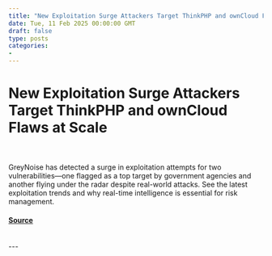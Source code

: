 ```yaml
---
title: "New Exploitation Surge Attackers Target ThinkPHP and ownCloud Flaws at Scale"
date: Tue, 11 Feb 2025 00:00:00 GMT
draft: false
type: posts
categories: 
- 
---
```

# New Exploitation Surge Attackers Target ThinkPHP and ownCloud Flaws at Scale

<br/>

<br/>
GreyNoise has detected a surge in exploitation attempts for two vulnerabilities—one flagged as a top target by government agencies and another flying under the radar despite real-world attacks. See the latest exploitation trends and why real-time intelligence is essential for risk management.

#### [Source](https://www.greynoise.io/blog/new-exploitation-surge-attackers-target-thinkphp-and-owncloud-flaws-at-scale)

<br/>
---
